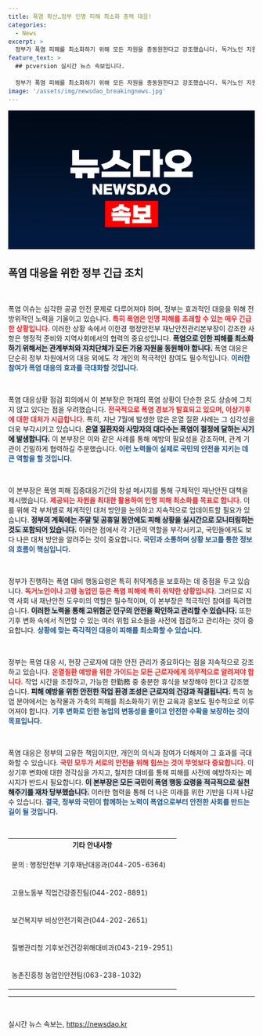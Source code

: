 ```yaml
---
title: 폭염 확산…정부 인명 피해 최소화 총력 대응!
categories:
  - News
excerpt: >
  정부가 폭염 피해를 최소화하기 위해 모든 자원을 총동원한다고 강조했습니다. 독거노인 지원부터 산업현장 보호까지, 여름철 이상기후에 맞선 대응책이 마련되었습니다. 무더위에 대비하는 국민 행동요령도 확인하세요!
feature_text: >
  ## pcversion 실시간 뉴스 속보입니다.

  정부가 폭염 피해를 최소화하기 위해 모든 자원을 총동원한다고 강조했습니다. 독거노인 지원부터 산업현장 보호까지, 여름철 이상기후에 맞선 대응책이 마련되었습니다. 무더위에 대비하는 국민 행동요령도 확인하세요!
image: '/assets/img/newsdao_breakingnews.jpg'
---
```


<p><img src="/assets/img/newsdao_breakingnews.jpg" alt="pcversion 속보" /></p>

<h2 data-ke-size="size26">폭염 대응을 위한 정부 긴급 조치</h2>

<p data-ke-size="size16">&nbsp;</p>

<p>폭염 이슈는 심각한 공공 안전 문제로 다루어져야 하며, 정부는 효과적인 대응을 위해 전 방위적인 노력을 기울이고 있습니다. <b><span style="color: #ee2323;">특히 폭염은 인명 피해를 초래할 수 있는 매우 긴급한 상황입니다.</span></b> 이러한 상황 속에서 이한경 행정안전부 재난안전관리본부장이 강조한 사항은 행정적 준비와 지역사회에서의 협력의 중요성입니다. <b><span style="background-color: #21538527;">폭염으로 인한 피해를 최소화하기 위해서는 관계부처와 자치단체가 모든 가용 자원을 동원해야 합니다.</span></b> 폭염 대응은 단순히 정부 차원에서의 대응 외에도 각 개인의 적극적인 참여도 필수적입니다. <b><span style="color: #1a5490;">이러한 참여가 폭염 대응의 효과를 극대화할 것입니다.</span></b></p>

<p data-ke-size="size16">&nbsp;</p>

<p>폭염 대응상황 점검 회의에서 이 본부장은 현재의 폭염 상황이 단순한 온도 상승에 그치지 않고 있다는 점을 우려했습니다. <b><span style="color: #ee2323;">전국적으로 폭염 경보가 발효되고 있으며, 이상기후에 대한 대처가 시급합니다.</span></b> 특히, 지난 7월에 발생한 많은 온열 질환 사례는 그 심각성을 더욱 부각시키고 있습니다. <b><span style="background-color: #21538527;">온열 질환자와 사망자의 대다수는 폭염이 절정에 달하는 시기에 발생합니다.</span></b> 이 본부장은 이와 같은 사례를 통해 예방의 필요성을 강조하며, 관계 기관이 긴밀하게 협력하길 주문했습니다. <b><span style="color: #1a5490;">이런 노력들이 실제로 국민의 안전을 지키는 데 큰 역할을 할 것입니다.</span></b></p>

<p data-ke-size="size16">&nbsp;</p>

<p>이 본부장은 폭염 피해 집중대응기간의 창설 메시지를 통해 구체적인 재난안전 대책을 제시했습니다. <b><span style="color: #ee2323;">제공되는 자원을 최대한 활용하여 인명 피해 최소화를 목표로 합니다.</span></b> 이를 위해 각 부처별로 체계적인 대처 방안을 논의하고 지속적으로 업데이트할 필요가 있습니다. <b><span style="background-color: #21538527;">정부의 계획에는 주말 및 공휴일 동안에도 피해 상황을 실시간으로 모니터링하는 것도 포함되어 있습니다.</span></b> 이러한 점에서 각 기관의 역할을 부각시키고, 국민들에게도 보다 나은 대처 방안을 알려주는 것이 중요합니다. <b><span style="color: #1a5490;">국민과 소통하며 상황 보고를 통한 정보의 흐름이 핵심입니다.</span></b></p>

<p data-ke-size="size16">&nbsp;</p>

<p>정부가 진행하는 폭염 대비 행동요령은 특히 취약계층을 보호하는 데 중점을 두고 있습니다. <b><span style="color: #ee2323;">독거노인이나 고령 농업인 등은 폭염 피해에 특히 취약한 상황입니다.</span></b> 그러므로 지역 사회 내 재난안전 도우미의 역할은 필수적이며, 이 본부장은 적극적인 참여를 독려했습니다. <b><span style="background-color: #21538527;">이러한 노력을 통해 고위험군 인구의 안전을 확인하고 관리할 수 있습니다.</span></b> 또한 기후 변화 속에서 직면할 수 있는 여러 위험 요소들을 사전에 점검하고 관리하는 것이 중요합니다. <b><span style="color: #1a5490;">상황에 맞는 즉각적인 대응이 피해를 최소화할 수 있습니다.</span></b></p>

<p data-ke-size="size16">&nbsp;</p>

<p>정부는 폭염 대응 시, 현장 근로자에 대한 안전 관리가 중요하다는 점을 지속적으로 강조하고 있습니다. <b><span style="color: #ee2323;">온열질환 예방을 위한 가이드는 모든 근로자에게 의무적으로 알려져야 합니다.</span></b> 작업 시간을 조정하고, 가능한 한勤務 중 충분한 휴식을 보장해야 한다고 강조했습니다. <b><span style="background-color: #21538527;">피해 예방을 위한 안전한 작업 환경 조성은 근로자의 건강과 직결됩니다.</span></b> 특히 농업 분야에서는 농작물과 가축의 피해를 최소화하기 위한 교육과 홍보도 필수적으로 이루어져야 합니다. <b><span style="color: #1a5490;">기후 변화로 인한 농업의 변동성을 줄이고 안전한 수확을 보장하는 것이 목표입니다.</span></b></p>

<p data-ke-size="size16">&nbsp;</p>

<p>폭염 대응은 정부의 고유한 책임이지만, 개인의 의식과 참여가 더해져야 그 효과를 극대화할 수 있습니다. <b><span style="color: #ee2323;">국민 모두가 서로의 안전을 위해 힘쓰는 것이 무엇보다 중요합니다.</span></b> 이상기후 변화에 대한 경각심을 가지고, 철저한 대비를 통해 피해를 사전에 예방하자는 메시지가 반드시 필요합니다. <b><span style="background-color: #21538527;">이 본부장은 모든 국민이 폭염 행동 요령을 적극적으로 실천해주기를 재차 당부했습니다.</span></b> 이러한 협력을 통해 더 나은 미래를 위한 기반을 다져 나갈 수 있습니다. <b><span style="color: #1a5490;">결국, 정부와 국민이 함께하는 노력이 폭염으로부터 안전한 사회를 만드는 길이 될 것입니다.</span></b></p>

<p data-ke-size="size16">&nbsp;</p>

<table style="width: 100%; border-collapse: collapse;">
<tbody>
<tr>
<td style="text-align: center; height: 17px;"><b>기타 안내사항</b></td>
</tr>
<tr>
<td style="text-align: left; height: 51px;">문의 : 행정안전부 기후재난대응과(044-205-6364)</td>
</tr>
<tr>
<td style="text-align: left; height: 51px;">고용노동부 직업건강증진팀(044-202-8891)</td>
</tr>
<tr>
<td style="text-align: left; height: 51px;">보건복지부 비상안전기획관(044-202-2651)</td>
</tr>
<tr>
<td style="text-align: left; height: 51px;">질병관리청 기후보건건강위해대비과(043-219-2951)</td>
</tr>
<tr>
<td style="text-align: left; height: 51px;">농촌진흥청 농업인안전팀(063-238-1032)</td>
</tr>
</tbody>
</table>

<hr />

<p data-ke-size="size16">&nbsp;</p>
실시간 뉴스 속보는, <a href="https://newsdao.kr" rel="dofollow">https://newsdao.kr</a>


